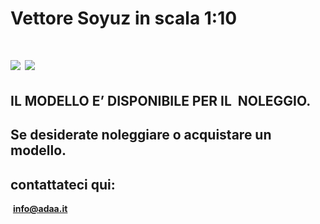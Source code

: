 Vettore Soyuz in scala 1:10
===========================

![](https://www.adaa.it/wp/wp-content/uploads/2019/03/IMG_2043-1-768x1024.jpg) ![](https://www.adaa.it/wp/wp-content/uploads/2019/03/IMG_2047-1024x768.jpg)
===========================================================================================================================================================

**IL MODELLO E’ DISPONIBILE PER IL  NOLEGGIO.**
-----------------------------------------------

Se desiderate noleggiare o acquistare un modello.
-------------------------------------------------

contattateci qui:
-----------------

 **info@adaa.it**